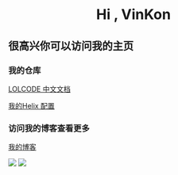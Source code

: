 <h1 align="center">Hi , VinKon</h1>

## 很高兴你可以访问我的主页
### 我的仓库
[LOLCODE 中文文档](https://github.com/Blackwen/lolcode-spec-CN)

[我的Helix 配置](https://github.com/Blackwen/helix-config)

### 访问我的博客查看更多
[我的博客](https://www.lilkon.cn/)

<div>
    <img src="https://github-readme-stats.vercel.app/api?username=Blackwen&show_icons=true"/>
    <img src="https://github-readme-stats.vercel.app/api/top-langs/?username=Blackwen"/>
</div>

